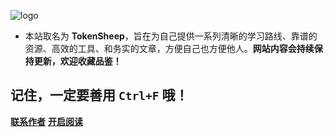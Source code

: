 
![logo](http://img.tokensheep.top/logo.png)


- 本站取名为 **TokenSheep**，旨在为自己提供一系列清晰的学习路线、靠谱的资源、高效的工具、和务实的文章，方便自己也方便他人。**网站内容会持续保持更新，欢迎收藏品鉴！**

## 记住，一定要善用 `Ctrl+F` 哦！

[**联系作者**](https://github.com/token-sheep)
[**开启阅读**](README.md)

